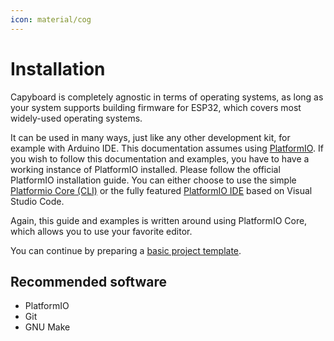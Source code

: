 ```yaml
---
icon: material/cog
---
```


# Installation

Capyboard is completely agnostic in terms of operating systems, as long as your system supports building firmware for ESP32, which covers most widely-used operating systems.

It can be used in many ways, just like any other development kit, for example with Arduino IDE. This documentation assumes using [PlatformIO][1]. If you wish to follow this documentation and examples, you have to have a working instance of PlatformIO installed. Please follow the official PlatformIO installation guide. You can either choose to use the simple [Platformio Core (CLI)][2] or the fully featured [PlatformIO IDE][3] based on Visual Studio Code.

Again, this guide and examples is written around using PlatformIO Core, which allows you to use your favorite editor.

You can continue by preparing a [basic project template](project-template.md).

[1]: https://docs.platformio.org/en/latest/what-is-platformio.html
[2]: https://docs.platformio.org/en/latest/core/index.html
[3]: https://docs.platformio.org/en/latest/integration/ide/pioide.html

## Recommended software

- PlatformIO
- Git
- GNU Make
